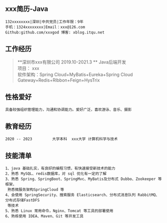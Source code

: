## **xxx简历-Java**

```
132xxxxxxxx|深圳|中共党员|工作年限：9年
手机：1324xxxxxxxx|Email：xxx@126.com 
Github:github.com/xxxgod 博客: xblog.itqu.net
```

## **工作经历**

> **深圳市xxx有限公司 2019.10-2021.3 ** Java后端开发       
> 项目： xxx    
> 软件架构：Spring Cloud+MyBatis+Eureka+Spring Cloud Gateway+Redis+RIbbon+Feign+HysTrix

## **性格爱好**

```
具备较强组织管理能力，沟通和协调能力。爱好广泛，喜欢游泳、音乐、摄影
```

## **教育经历**

```
2020 -- 2023         大学本科  xxx大学 计算机科学与技术    
```

## **技能清单**

```
1、java 基础扎实，有良好的编程习惯，有快速接受新技术的能力
2、熟悉 MySQL、redis数据库，对 sql 优化有一定的了解
3、熟悉 Spring、SpringBoot、SpringMvc、MyBatis及分布式 Dubbo、Zookeeper 等框架，
 熟悉微服务架构SpringCloud 等
4、会使用 SpringSecurity、搜索服务 Elasticsearch、分布式消息队列 RabbitMQ、分布式存储FastDFS
 等技术
5、熟悉 Linux 常用命令，Nginx、Tomcat 等工具的部署使用
6、熟练使用 IDEA、Maven、Git 等开发工具
```



 